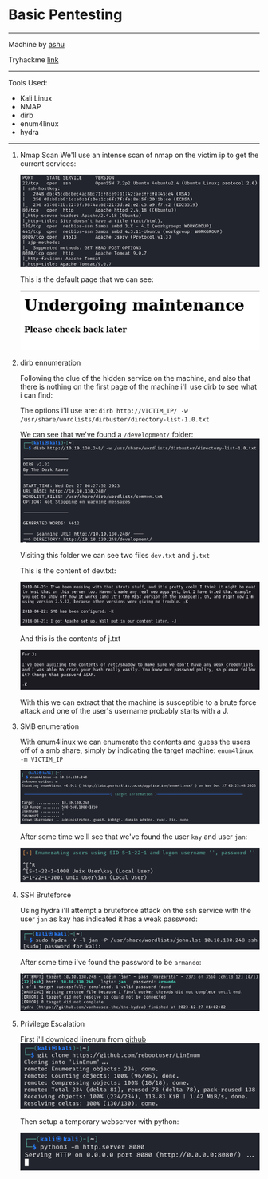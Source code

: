 # Basic Pentesting

---

Machine by [ashu](https://tryhackme.com/p/ashu)

Tryhackme [link](https://tryhackme.com/room/basicpentestingjt)

---

Tools Used:

- Kali Linux
- NMAP
- dirb
- enum4linux
- hydra


---
1.  Nmap Scan
    We'll use an intense scan of nmap on the victim ip to get the current services:
    
    ![](img/basicPentesting1.png)

    This is the default page that we can see:

    ![](img/basicPentesting2.png)


2. dirb ennumeration

    Following the clue of the hidden service on the machine, and also that there is nothing on the first page of the machine i'll use dirb to see what i can find:

    The options i'll use are:
    `dirb http://VICTIM_IP/ -w /usr/share/wordlists/dirbuster/directory-list-1.0.txt`

    We can see that we've found a `/development/` folder:
    ![](img/basicPentesting3.png)
   
    Visiting this folder we can see two files `dev.txt` and `j.txt`

    This is the content of dev.txt:

    ![](img/basicPentesting4.png)

    And this is the contents of j.txt

    ![](img/basicPentesting5.png)

    With this we can extract that the machine is susceptible to a brute force attack and one of the user's username probably starts with a J.

3. SMB enumeration

    With enum4linux we can enumerate the contents and guess the users off of a smb share, simply by indicating the target machine:
    `enum4linux -m VICTIM_IP`

    ![](img/basicPentesting6.png)
    
    After some time we'll see that we've found the user `kay` and user `jan`:

    ![](img/basicPentesting7.png)

4. SSH Bruteforce

    Using hydra i'll attempt a bruteforce attack on the ssh service with the user `jan` as kay has indicated it has a weak password:

    ![](img/basicPentesting8.png)

    After some time i've found the password to be `armando`:

    ![](img/basicPentesting9.png)

5. Privilege Escalation

    First i'll download linenum from [github]()
    ![](img/basicPentesting10.png)

    Then setup a temporary webserver with python:

    ![](img/basicPentesting11.png)